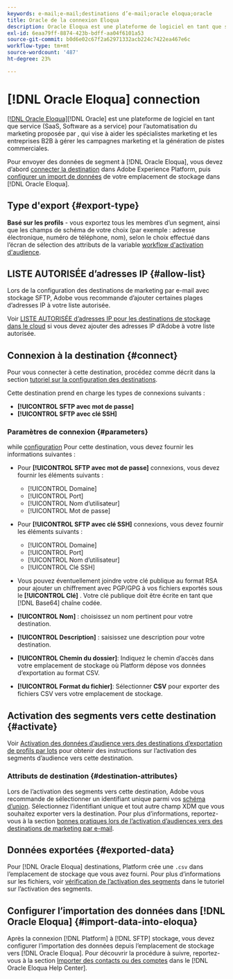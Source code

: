 ```yaml
---
keywords: e-mail;e-mail;destinations d’e-mail;oracle eloqua;oracle
title: Oracle de la connexion Eloqua
description: Oracle Eloqua est une plateforme de logiciel en tant que service (SaaS, Software as a service) pour l’automatisation du marketing proposée par Oracle, qui vise à aider les spécialistes marketing et les entreprises B2B à gérer les campagnes marketing et la génération de pistes commerciales.
exl-id: 6eaa79ff-8874-423b-bdff-aa04f6101a53
source-git-commit: b0d6e02c67f2a62971332acb224c7422ea467e6c
workflow-type: tm+mt
source-wordcount: '487'
ht-degree: 23%

---
```


# [!DNL Oracle Eloqua] connection

[[!DNL Oracle Eloqua]](https://www.oracle.com/cx/marketing/automation/)[!DNL Oracle] est une plateforme de logiciel en tant que service (SaaS, Software as a service) pour l’automatisation du marketing proposée par , qui vise à aider les spécialistes marketing et les entreprises B2B à gérer les campagnes marketing et la génération de pistes commerciales.

Pour envoyer des données de segment à [!DNL Oracle Eloqua], vous devez d’abord [connecter la destination](#connect-destination) dans Adobe Experience Platform, puis [configurer un import de données](#import-data-into-eloqua) de votre emplacement de stockage dans [!DNL Oracle Eloqua].

## Type d&#39;export {#export-type}

**Basé sur les profils** - vous exportez tous les membres d’un segment, ainsi que les champs de schéma de votre choix (par exemple : adresse électronique, numéro de téléphone, nom), selon le choix effectué dans l’écran de sélection des attributs de la variable [workflow d&#39;activation d&#39;audience](../../ui/activate-batch-profile-destinations.md#select-attributes).

## LISTE AUTORISÉE d’adresses IP {#allow-list}

Lors de la configuration des destinations de marketing par e-mail avec stockage SFTP, Adobe vous recommande d’ajouter certaines plages d’adresses IP à votre liste autorisée.

Voir [LISTE AUTORISÉE d’adresses IP pour les destinations de stockage dans le cloud](../cloud-storage/ip-address-allow-list.md) si vous devez ajouter des adresses IP d’Adobe à votre liste autorisée.

## Connexion à la destination {#connect}

Pour vous connecter à cette destination, procédez comme décrit dans la section [tutoriel sur la configuration des destinations](../../ui/connect-destination.md).

Cette destination prend en charge les types de connexions suivants :

* **[!UICONTROL SFTP avec mot de passe]**
* **[!UICONTROL SFTP avec clé SSH]**

### Paramètres de connexion {#parameters}

while [configuration](../../ui/connect-destination.md) Pour cette destination, vous devez fournir les informations suivantes :

* Pour **[!UICONTROL SFTP avec mot de passe]** connexions, vous devez fournir les éléments suivants :
   * [!UICONTROL Domaine]
   * [!UICONTROL Port]
   * [!UICONTROL Nom d’utilisateur]
   * [!UICONTROL Mot de passe]
* Pour **[!UICONTROL SFTP avec clé SSH]** connexions, vous devez fournir les éléments suivants :
   * [!UICONTROL Domaine]
   * [!UICONTROL Port]
   * [!UICONTROL Nom d’utilisateur]
   * [!UICONTROL Clé SSH]

* Vous pouvez éventuellement joindre votre clé publique au format RSA pour ajouter un chiffrement avec PGP/GPG à vos fichiers exportés sous le **[!UICONTROL Clé]** . Votre clé publique doit être écrite en tant que [!DNL Base64] chaîne codée.
* **[!UICONTROL Nom]** : choisissez un nom pertinent pour votre destination.
* **[!UICONTROL Description]** : saisissez une description pour votre destination.
* **[!UICONTROL Chemin du dossier]**: Indiquez le chemin d’accès dans votre emplacement de stockage où Platform dépose vos données d’exportation au format CSV.
* **[!UICONTROL Format du fichier]**: Sélectionner **CSV** pour exporter des fichiers CSV vers votre emplacement de stockage.

<!--

Commenting out Amazon S3 bucket part for now until support is clarified

- **[!UICONTROL Bucket name]**: Your Amazon S3 bucket, where Platform will deposit the data export. Your input must be between 3 and 63 characters long. Must begin and end with a letter or number. Must contain only lowercase letters, numbers, or hyphens ( - ). Must not be formatted as an IP address (for example, 192.100.1.1).

-->

## Activation des segments vers cette destination {#activate}

Voir [Activation des données d’audience vers des destinations d’exportation de profils par lots](../../ui/activate-batch-profile-destinations.md) pour obtenir des instructions sur l’activation des segments d’audience vers cette destination.

### Attributs de destination {#destination-attributes}

Lors de l’activation des segments vers cette destination, Adobe vous recommande de sélectionner un identifiant unique parmi vos [schéma d’union](../../../profile/home.md#profile-fragments-and-union-schemas). Sélectionnez l’identifiant unique et tout autre champ XDM que vous souhaitez exporter vers la destination. Pour plus d’informations, reportez-vous à la section [bonnes pratiques lors de l’activation d’audiences vers des destinations de marketing par e-mail](overview.md#best-practices).

## Données exportées {#exported-data}

Pour [!DNL Oracle Eloqua] destinations, Platform crée une `.csv` dans l’emplacement de stockage que vous avez fourni. Pour plus d’informations sur les fichiers, voir [vérification de l’activation des segments](../../ui/activate-batch-profile-destinations.md#verify) dans le tutoriel sur l’activation des segments.

## Configurer l’importation des données dans [!DNL Oracle Eloqua] {#import-data-into-eloqua}

Après la connexion [!DNL Platform] à [!DNL SFTP] stockage, vous devez configurer l’importation des données depuis l’emplacement de stockage vers [!DNL Oracle Eloqua]. Pour découvrir la procédure à suivre, reportez-vous à la section [Importer des contacts ou des comptes](https://docs.oracle.com/cloud/latest/marketingcs_gs/OMCAA/Help/DataImportExport/Tasks/ImportingContactsOrAccounts.htm) dans le [!DNL Oracle Eloqua Help Center].
